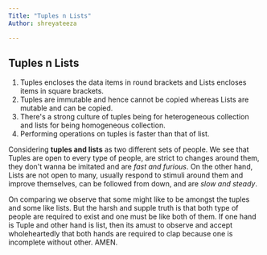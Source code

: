 ```yaml
---
Title: "Tuples n Lists"
Author: shreyateeza

---
```


## Tuples n Lists
1. Tuples encloses the data items in round brackets and Lists encloses items in square brackets.
2. Tuples are immutable and hence cannot be copied whereas Lists are mutable and can be copied.
3. There's a strong culture of tuples being for heterogeneous collection and lists for being homogeneous collection.
4. Performing operations on tuples is faster than that of list.

Considering **tuples and lists** as two different sets of people. We see that Tuples are open to every type of people,
are strict to changes around them, they don't wanna be imitated and are *fast and furious*. On the other hand,
Lists are not open to many, usually respond to stimuli around them and improve themselves, can be followed from down,
and are *slow and steady*.

On comparing we observe that some might like to be amongst the tuples and some like lists. But the harsh and supple
truth is that both type of people are required to exist and one must be like both of them. If one hand is Tuple and
other hand is list, then its amust to observe and accept wholeheartedly that both hands are required to clap because
one is incomplete without other. AMEN.
